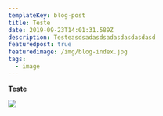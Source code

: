 ```yaml
---
templateKey: blog-post
title: Teste
date: 2019-09-23T14:01:31.589Z
description: Testeasdsadasdsadasdasdasdasd
featuredpost: true
featuredimage: /img/blog-index.jpg
tags:
  - image
---
```

**Teste**

![](/img/coffee.png)
